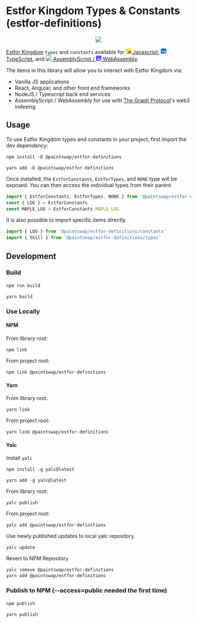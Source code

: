 # Estfor Kingdom Types & Constants (estfor-definitions)

<p align="center">
  <img src="https://user-images.githubusercontent.com/84033732/223739503-c53a888a-443f-4fb5-98a3-d40f94956799.png" height="100"/>
</p>

[Estfor Kingdom](https://estfor.com/) `types` and `constants` available for
[<img src="https://raw.githubusercontent.com/jpb06/jpb06/master/icons/JavaScript.svg" height="15"/> Javascript](https://developer.mozilla.org/en-US/docs/Learn/JavaScript),
[<img src="https://raw.githubusercontent.com/jpb06/jpb06/master/icons/TypeScript.svg" height="15"/> TypeScript](https://www.npmjs.com/package/typescript), and
[ <img src="https://avatars1.githubusercontent.com/u/28916798?s=15" height="15"/> AssemblyScript / <img src="https://raw.githubusercontent.com/jpb06/jpb06/master/icons/WebAssembly.svg" height="15"/> WebAssembly](https://www.npmjs.com/package/assemblyscript).

The items in this library will allow you to interact with Estfor Kingdom via:

- Vanilla JS applications
- React, Angular, and other front end frameworks
- NodeJS / Typescript back end services
- AssemblyScript / WebAssembly for use with [The Graph Protocol](https://github.com/graphprotocol/graph-node)'s web3 indexing

## Usage

To use Estfor Kingdom types and constants in your project, first import the dev dependency:

```shell
npm install -D @paintswap/estfor-definitions
```

```shell
yarn add -D @paintswap/estfor-definitions
```

Once installed, the `EstforConstants`, `EstforTypes`, and `NONE` type will be exposed. You can then access the individual types from their parent.

```ts
import { EstforConstants, EstforTypes, NONE } from '@paintswap/estfor-definitions'
const { LOG } = EstforConstants
const MAPLE_LOG = EstforConstants.MAPLE_LOG
```

It is also possible to import specific items directly.

```ts
import { LOG } from '@paintswap/estfor-definitions/constants'
import { Skill } from '@paintswap/estfor-definitions/types'
```

## Development

### Build

```shell
npm run build
```

```shell
yarn build
```

### Use Locally

#### NPM

From library root:

```shell
npm link
```

From project root:

```shell
npm link @paintswap/estfor-definitions
```

#### Yarn

From library root:

```shell
yarn link
```

From project root:

```shell
yarn link @paintswap/estfor-definitions
```

#### Yalc

Install `yalc`

```shell
npm install -g yalc@latest
```

```shell
yarn add -g yalc@latest
```

From library root:

```shell
yalc publish
```

From project root:

```shell
yalc add @paintswap/estfor-definitions
```

Use newly published updates to local yalc repository.

```shell
yalc update
```

Revert to NPM Repository

```shell
yalc remove @paintswap/estfor-definitions
yarn add @paintswap/estfor-definitions
```

### Publish to NPM (--access=public needed the first time)

```shell
npm publish
```

```shell
yarn publish
```

